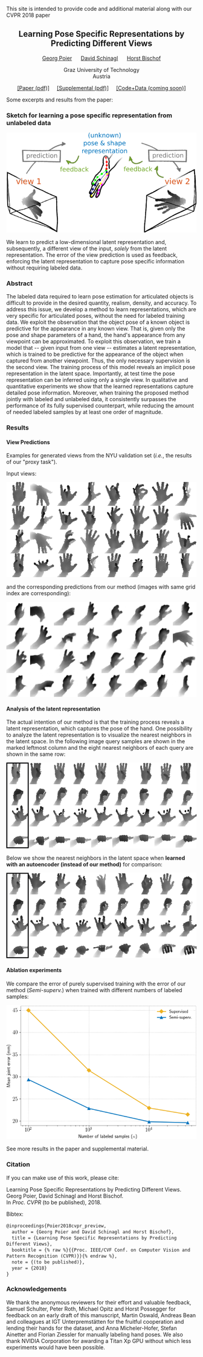 This site is intended to provide code and additional material along with our CVPR 2018 paper 

<h2><center>Learning Pose Specific Representations by Predicting Different Views</center></h2>

<p>
<center><a href="https://poier.github.io">Georg Poier</a>&nbsp;&nbsp;&nbsp;&nbsp;&nbsp;
<a href="https://www.tugraz.at/institute/icg/research/team-bischof/lrs/people/schinagl">David Schinagl</a>&nbsp;&nbsp;&nbsp;&nbsp;&nbsp;
<a href="https://www.tugraz.at/institute/icg/research/team-bischof/people/team-about/horst-bischof">Horst Bischof</a></center>
</p>

<center>Graz University of Technology</center>  
<center>Austria</center>

<p>
<center>
<a href="./documents/poier2018cvpr_preview.pdf">[Paper (pdf)]</a>&nbsp;&nbsp;&nbsp;&nbsp;
<a href="./documents/poier2018cvpr_preview_supplemental.pdf">[Supplemental (pdf)]</a>&nbsp;&nbsp;&nbsp;&nbsp;
<a href="">[Code+Data (coming soon)]</a>
</center>
</p>


Some excerpts and results from the paper:

### Sketch for learning a pose specific representation from unlabeled data
![Sketch for learning a pose specific representation from unlabeled data](./images/idea_sketch.png)

We learn to predict a low-dimensional latent representation and, subsequently,
a different view of the input, 
*solely* from the latent representation.
The error of the view prediction is used as feedback,
enforcing the latent representation to capture pose specific information
without requiring labeled data.


### Abstract
The labeled data required to learn pose estimation for articulated objects 
is difficult to provide in the desired quantity, 
realism, density, and accuracy.
To address this issue, we develop a method to learn representations, 
which are very specific for articulated poses, without the need for labeled training data.
We exploit the observation that the object pose of a known object
is predictive for the appearance in any known view.
That is, given only the pose and shape parameters of a hand, 
the hand's appearance from any viewpoint can be approximated.
To exploit this observation, we train a model that -- given input from one view -- 
estimates a latent representation, which is trained to be predictive
for the appearance of the object when captured from another viewpoint.
Thus, the only necessary supervision is the second view.
The training process of this model reveals an implicit pose representation in the 
latent space.
Importantly, at test time the pose representation can be inferred using only a single view.
In qualitative and quantitative experiments we show that the learned representations
capture detailed pose information.
Moreover, when training the proposed method jointly with labeled and unlabeled data, 
it consistently surpasses the performance of its fully supervised counterpart,
while reducing the amount of needed labeled samples by at least one order of magnitude.


### Results

#### View Predictions
Examples for generated views from the NYU validation set 
(*i.e.*, the results of our "proxy task").

Input views:

![Input view](./images/test_sample_input_preview_4x8.png) 

and the corresponding predictions from our method 
(images with same grid index are corresponding):

![Prediction for different view](./images/test_sample_estimate_preview_4x8.png)

#### Analysis of the latent representation
The actual intention of our method is that the training process reveals 
a latent representation, which captures the pose of the hand.
One possibility to analyze the latent representation is to visualize 
the nearest neighbors in the latent space. 
In the following image query samples are shown in the marked leftmost column
and the eight nearest neighbors of each query are shown in the same row:

![Nearest neighbors in the latent space learned with our method](./images/viz_query_and_nn_4x9_preview.png)

Below we show the nearest neighbors in the latent space when 
**learned with an autoencoder (instead of our method)** for comparison:

![Nearest neighbors in the latent space learned with an autoencoder](./images/viz_query_and_nn_4x9_autoenc.png)

#### Ablation experiments
We compare the error of purely supervised training with the error of our method 
(*Semi-superv.*) when trained with different numbers of labeled samples:

![Ablation experiments](./images/meanerror_ablation_scratch_semi.png)

See more results in the paper and supplemental material.


### Citation
If you can make use of this work, please cite:

Learning Pose Specific Representations by Predicting Different Views.  
Georg Poier, David Schinagl and Horst Bischof.  
In *Proc. CVPR* (to be published), 2018.

Bibtex:
```
@inproceedings{Poier2018cvpr_preview,  
  author = {Georg Poier and David Schinagl and Horst Bischof},  
  title = {Learning Pose Specific Representations by Predicting Different Views},  
  booktitle = {% raw %}{{Proc. IEEE/CVF Conf. on Computer Vision and Pattern Recognition (CVPR)}}{% endraw %},  
  note = {(to be published)},  
  year = {2018}
}
```


### Acknowledgements
We thank the anonymous reviewers for their effort and valuable feedback, 
Samuel Schulter, Peter Roth, Michael Opitz and Horst Possegger 
for feedback on an early draft of this manuscript, 
Martin Oswald, Andreas Bean and colleagues at IGT Unterpremstätten 
for the fruitful cooperation and lending their hands for the dataset, and
Anna Micheler-Hofer, Stefan Ainetter and Florian Ziessler 
for manually labeling hand poses.
We also thank NVIDIA Corporation for awarding a Titan Xp GPU 
without which less experiments would have been possible.



